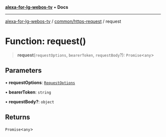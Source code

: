 [**alexa-for-lg-webos-tv**](../../../README.md) • **Docs**

***

[alexa-for-lg-webos-tv](../../../modules.md) / [common/https-request](../README.md) / request

# Function: request()

> **request**(`requestOptions`, `bearerToken`, `requestBody`?): `Promise`\<`any`\>

## Parameters

• **requestOptions**: [`RequestOptions`](../type-aliases/RequestOptions.md)

• **bearerToken**: `string`

• **requestBody?**: `object`

## Returns

`Promise`\<`any`\>
